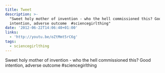 ```yaml
---
title: Tweet
description: >-
  "Sweet holy mother of invention - who the hell commissioned this? Good
  intention, adverse outcome  #sciencegirlthing"
date: '2012-06-22T14:06:40+01:00'
links:
  - 'http://youtu.be/oZtMmt5rC6g'
tags:
  - sciencegirlthing
---
```

Sweet holy mother of invention - who the hell commissioned this? Good intention, adverse outcome  #sciencegirlthing
